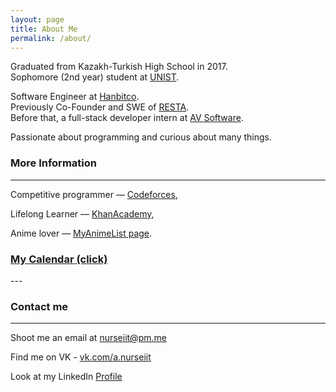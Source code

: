 ```yaml
---
layout: page
title: About Me
permalink: /about/
---
```


Graduated from Kazakh-Turkish High School in 2017.
<br>
Sophomore (2nd year) student at [UNIST](http://unist.ac.kr).

Software Engineer at [Hanbitco](https://hanbitco.com).
<br>
Previously Co-Founder and SWE of [RESTA](http://resta.io).
<br>
Before that, a full-stack developer intern at [AV Software](http://avsoft.kz).

Passionate about programming and curious about many things.

### More Information
---

Competitive programmer — [Codeforces](http://codeforces.com/profile/nurseiit),

Lifelong Learner — [KhanAcademy](https://www.khanacademy.org/profile/nurseiit/),

Anime lover — [MyAnimeList page](https://myanimelist.net/profile/Nurseyit).

<h3><a href="/calendar">My Calendar (click)</a></h3>
---

### Contact me
---

Shoot me an email at [nurseiit@pm.me](mailto:nurseiit@pm.me)

Find me on VK - [vk.com/a.nurseiit](http://vk.com/a.nurseiit)

Look at my LinkedIn [Profile](https://www.linkedin.com/in/nurseiit/)
<br><br>
